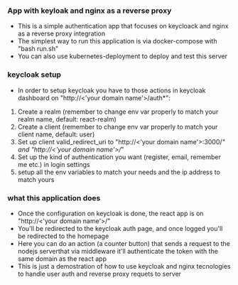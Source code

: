 ### App with keyloak and nginx as a reverse proxy ###

- This is a simple authentication app that focuses on keycloack and nginx as a reverse proxy integration
- The simplest way to run this application is via docker-compose with "bash run.sh"
- You can also use kubernetes-deployment to deploy and test this server

### keycloak setup ###

- In order to setup keycloak you have to those actions in keycloak dashboard on "http://<'your domain name'>/auth*":

1) Create a realm (remember to change env var properly to match your realm name, default: react-realm)
2) Create a client (remember to change env var properly to match your client name, default: user)
3) Set up client valid_redirect_uri to "http://<'your domain name'>:3000/*" and "http://<'your domain name'>/*"
4) Set up the kind of authentication you want (register, email, remember me etc.) in login settings
5) setup all the env variables to match your needs and the ip address to match yours

### what this application does ###

- Once the configuration on keycloak is done, the react app is on "http://<'your domain name'>/"
- You'll be redirected to the keycloak auth page, and once logged you'll be redirected to the homepage
- Here you can do an action (a counter button) that sends a request to the nodejs serverthat via middleware it'll authenticate the token with the same domain as the react app
- This is just a demostration of how to use keycloak and nginx tecnologies to handle user auth and reverse proxy requets to server
